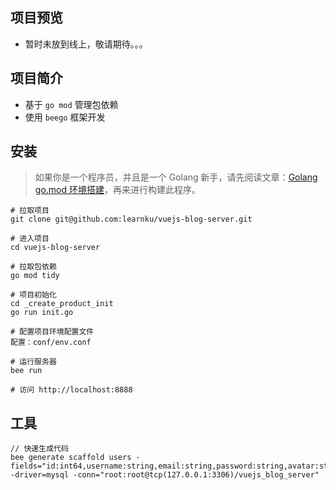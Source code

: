 ﻿## 项目预览
* 暂时未放到线上，敬请期待。。。

## 项目简介
* 基于 `go mod` 管理包依赖
* 使用 `beego` 框架开发

## 安装
> 如果你是一个程序员，并且是一个 Golang 新手，请先阅读文章：[Golang go.mod 环境搭建](http://www.learnku.net/blog/articles/147)，再来进行构建此程序。

```
# 拉取项目
git clone git@github.com:learnku/vuejs-blog-server.git

# 进入项目
cd vuejs-blog-server

# 拉取包依赖
go mod tidy

# 项目初始化
cd _create_product_init
go run init.go

# 配置项目环境配置文件
配置：conf/env.conf

# 运行服务器
bee run

# 访问 http://localhost:8888
```


## 工具
```
// 快速生成代码
bee generate scaffold users -fields="id:int64,username:string,email:string,password:string,avatar:string,address:string" -driver=mysql -conn="root:root@tcp(127.0.0.1:3306)/vuejs_blog_server"
```